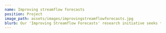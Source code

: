 ```yaml
---
name: Improving streamflow forecasts
position: Project
image_path: assets/images/improvingstreamflowforecasts.jpg
blurb: Our 'Improving Streamflow Forecasts' research initiative seeks to harness cutting-edge hydrological models and real-time data analytics. By refining streamflow predictions, we aim to bolster flood management, safeguard aquatic habitats, and guide sustainable water resource planning for communities.
---
```

